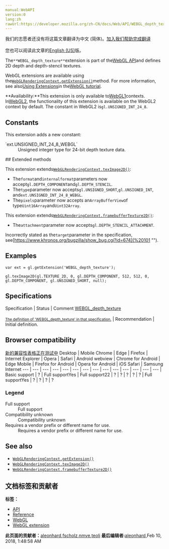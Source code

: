 ```yaml
---
manual:WebAPI
version:0
lang:zh
rawUrl:https://developer.mozilla.org/zh-CN/docs/Web/API/WEBGL_depth_texture
---
```




<bdi>我们的志愿者还没有将这篇文章翻译为<bdi>中文 (简体)</bdi>。[加入我们帮助完成翻译](%20087 "")<br></br>您也可以阅读此文章的[English (US)](%20089 "")版。</bdi>






The`**WEBGL_depth_texture**`extension is part of the[WebGL API](%9901 "")and defines 2D depth and depth-stencil textures.



WebGL extensions are available using the[`WebGLRenderingContext.getExtension()`](%9902 "The WebGLRenderingContext.getExtension() method enables a WebGL extension.")method. For more information, see also[Using Extensions](%9903 "")in the[WebGL tutorial](%9904 "").



**Availability:**This extension is only available to[WebGL1](%9905 "This example demonstrates how to detect a WebGL rendering context and reports the result to the user.")contexts. In[WebGL2](%9906 "The WebGL2RenderingContext interface provides the OpenGL ES 3.0 rendering context for the drawing surface of an HTML <canvas> element."), the functionality of this extension is available on the WebGL2 context by default. The constant in WebGL2 is`gl.UNSIGNED_INT_24_8`.



## Constants<a name="Constants"></a>


This extension adds a new constant:

<dl><dt id=''>`ext.UNSIGNED_INT_24_8_WEBGL`</dt><dd>Unsigned integer type for 24-bit depth texture data.</dd></dl>
## Extended methods<a name="Extended_methods"></a>


This extension extends[`WebGLRenderingContext.texImage2D()`](%10058 "The WebGLRenderingContext.texImage2D() method of the WebGL API specifies a two-dimensional texture image."):


* The`format`and`internalformat`parameters now accept`gl.DEPTH_COMPONENT`and`gl.DEPTH_STENCIL`.
* The`type`parameter now accepts`gl.UNSIGNED_SHORT`,`gl.UNSIGNED_INT`, and`ext.UNSIGNED_INT_24_8_WEBGL`.
* The`pixels`parameter now accepts an`ArrayBufferView`of type`Uint16Array`and`Uint32Array`.


This extension extends[`WebGLRenderingContext.framebufferTexture2D()`](%20099 "The WebGLRenderingContext.framebufferTexture2D() method of the WebGL API attaches a texture to a WebGLFramebuffer."):


* The`attachment`parameter now accepts`gl.DEPTH_STENCIL_ATTACHMENT`.


Incorrectly stated as the`target`parameter in the specification, see[https://www.khronos.org/bugzilla/show_bug.cgi?id=674](%20101 "").







## Examples<a name="Examples"></a>

```
var ext = gl.getExtension('WEBGL_depth_texture');

gl.texImage2D(gl.TEXTURE_2D, 0, gl.DEPTH_COMPONENT, 512, 512, 0, gl.DEPTH_COMPONENT, gl.UNSIGNED_SHORT, null);
```

## Specifications<a name="Specifications"></a>
Specification | Status | Comment 
[WEBGL_depth_texture<br></br><small>The definition of &#39;WEBGL_depth_texture&#39; in that specification.</small>](%20103 "") | Recommendation | Initial definition. 


## Browser compatibility<a name="Browser_compatibility"></a>
[新的兼容性表格正在测试中<i></i>](%3360 "")
<abbr>Desktop<i></i></abbr> | <abbr>Mobile<i></i></abbr> 
<abbr>Chrome<i></i></abbr> | <abbr>Edge<i></i></abbr> | <abbr>Firefox<i></i></abbr> | <abbr>Internet Explorer<i></i></abbr> | <abbr>Opera<i></i></abbr> | <abbr>Safari<i></i></abbr> | <abbr>Android webview<i></i></abbr> | <abbr>Chrome for Android<i></i></abbr> | <abbr>Edge Mobile<i></i></abbr> | <abbr>Firefox for Android<i></i></abbr> | <abbr>Opera for Android<i></i></abbr> | <abbr>iOS Safari<i></i></abbr> | <abbr>Samsung Internet<i></i></abbr> 
 ---  |  ---  |  ---  |  ---  |  ---  |  ---  |  ---  |  ---  |  ---  |  ---  |  ---  |  ---  |  ---  |  ---  | 
Basic support | <abbr>?</abbr> | <abbr>Full support</abbr>Yes | <abbr>Full support</abbr>22 | <abbr>?</abbr> | <abbr>?</abbr> | <abbr>?</abbr> | <abbr>?</abbr> | <abbr>?</abbr> | <abbr>Full support</abbr>Yes | <abbr>?</abbr> | <abbr>?</abbr> | <abbr>?</abbr> | <abbr>?</abbr> 


### Legend<a name="Legend"></a>
<dl><dt id=''><abbr>Full support</abbr></dt><dd>Full support</dd><dt id=''><abbr>Compatibility unknown</abbr></dt><dd>Compatibility unknown</dd><dt id=''><abbr>Requires a vendor prefix or different name for use.<i></i></abbr></dt><dd>Requires a vendor prefix or different name for use.</dd></dl>

## See also<a name="See_also"></a>

* [`WebGLRenderingContext.getExtension()`](%9902 "The WebGLRenderingContext.getExtension() method enables a WebGL extension.")
* [`WebGLRenderingContext.texImage2D()`](%10058 "The WebGLRenderingContext.texImage2D() method of the WebGL API specifies a two-dimensional texture image.")
* [`WebGLRenderingContext.framebufferTexture2D()`](%20099 "The WebGLRenderingContext.framebufferTexture2D() method of the WebGL API attaches a texture to a WebGLFramebuffer.")



## 文档标签和贡献者
**标签：**
* [API](%50 "")
* [Reference](%3381 "")
* [WebGL](%52 "")
* [WebGL extension](%9914 "")

**此页面的贡献者：**[aleonhard](%20114 ""),[fscholz](%60 ""),[nmve](%4863 ""),[teoli](%160 "")
**最后编辑者:**[aleonhard](%20114 ""),<time>Feb 10, 2018, 1:48:58 AM</time>



